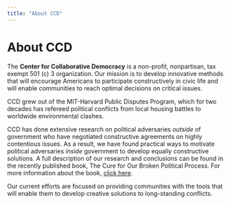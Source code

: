 ```yaml
---
title: "About CCD"
---
```


# About CCD

The **Center for Collaborative Democracy** is a non-profit, nonpartisan, tax exempt 501 (c) 3 organization. Our mission is to develop innovative methods that will encourage Americans to participate constructively in civic life and will enable communities to reach optimal decisions on critical issues.

CCD grew out of the MIT-Harvard Public Disputes Program, which for two decades has refereed political conflicts from local housing battles to worldwide environmental clashes.

CCD has done extensive research on political adversaries _outside_ of government who have negotiated constructive agreements on highly contentious issues. As a result, we have found practical ways to motivate political adversaries _inside_ government to develop equally constructive solutions.  A full description of our research and conclusions can be found in the recently published book,  The Cure for Our Broken Political Process. For more information about the book, [click here][1].

Our current efforts are focused on providing communities with the tools that will enable them to develop creative solutions to long-standing conflicts.

   [1]: http://www.genuinerepresentation.org/content/cure-book-details